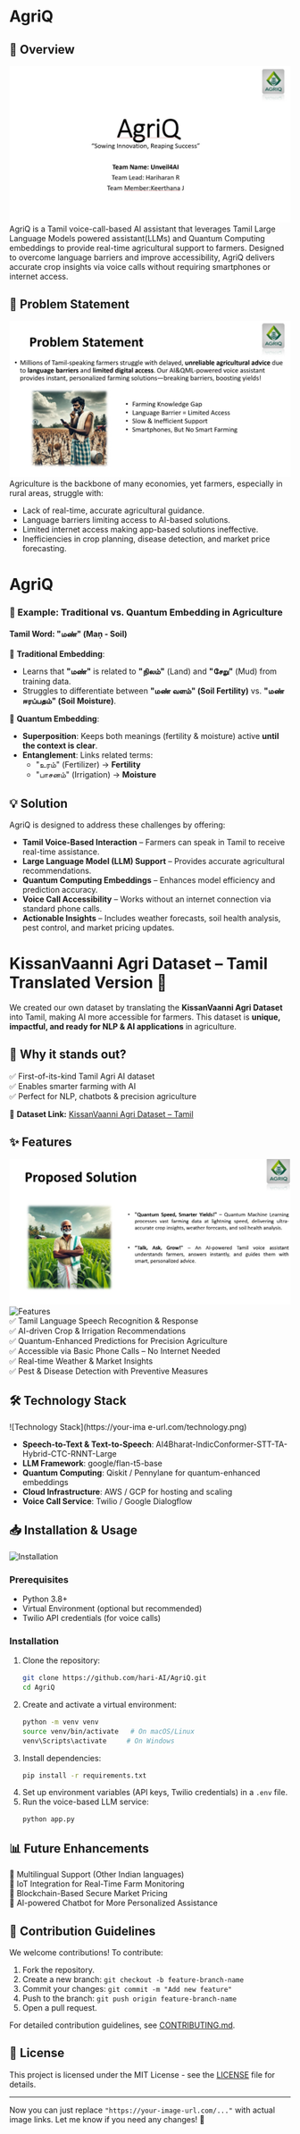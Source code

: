 # AgriQ  

## 📌 Overview  
![Overview](https://github.com/harih-AI/AgriQ/blob/daac0cb5ec6271ec7834f9c563327fd8163a3562/New%20folder/WhatsApp%20Image%202025-03-29%20at%2007.11.58_6f4e19e1.jpg)  
AgriQ is a Tamil voice-call-based AI assistant that leverages Tamil Large Language Models powered assistant(LLMs) and Quantum Computing embeddings to provide real-time agricultural support to farmers. Designed to overcome language barriers and improve accessibility, AgriQ delivers accurate crop insights via voice calls without requiring smartphones or internet access.  

## 🚀 Problem Statement  
![Problem Statement](https://github.com/harih-AI/AgriQ/blob/c53cfcc5787ec0bd9dbe8e2d17740c786a6924a2/New%20folder/WhatsApp%20Image%202025-03-29%20at%2007.12.15_bab7f140.jpg)  
Agriculture is the backbone of many economies, yet farmers, especially in rural areas, struggle with:  
- Lack of real-time, accurate agricultural guidance.  
- Language barriers limiting access to AI-based solutions.  
- Limited internet access making app-based solutions ineffective.  
- Inefficiencies in crop planning, disease detection, and market price forecasting.  

# AgriQ  


### 🌾 Example: Traditional vs. Quantum Embedding in Agriculture  
#### Tamil Word: **"மண்" (Maṇ - Soil)**  

🔹 **Traditional Embedding**:  
- Learns that **"மண்"** is related to **"நிலம்"** (Land) and **"சேறு"** (Mud) from training data.  
- Struggles to differentiate between **"மண் வளம்" (Soil Fertility)** vs. **"மண் ஈரப்பதம்" (Soil Moisture)**.  

🔹 **Quantum Embedding**:  
- **Superposition**: Keeps both meanings (fertility & moisture) active **until the context is clear**.  
- **Entanglement**: Links related terms:  
  - "உரம்" (Fertilizer) → **Fertility**  
  - "பாசனம்" (Irrigation) → **Moisture**  

## 💡 Solution  
AgriQ is designed to address these challenges by offering:  
- **Tamil Voice-Based Interaction** – Farmers can speak in Tamil to receive real-time assistance.  
- **Large Language Model (LLM) Support** – Provides accurate agricultural recommendations.  
- **Quantum Computing Embeddings** – Enhances model efficiency and prediction accuracy.  
- **Voice Call Accessibility** – Works without an internet connection via standard phone calls.  
- **Actionable Insights** – Includes weather forecasts, soil health analysis, pest control, and market pricing updates.  

# KissanVaanni Agri Dataset – Tamil Translated Version 🌱  

We created our own dataset by translating the **KissanVaanni Agri Dataset** into Tamil, making AI more accessible for farmers. This dataset is **unique, impactful, and ready for NLP & AI applications** in agriculture.  

## 🚀 Why it stands out?  
✅ First-of-its-kind Tamil Agri AI dataset  
✅ Enables smarter farming with AI  
✅ Perfect for NLP, chatbots & precision agriculture  

📌 **Dataset Link:** [KissanVaanni Agri Dataset – Tamil](https://github.com/harih-AI/AgriQ/tree/ed31af5373b1a0edf1f7d5632f4b21332afa46b5/our%20data)




## ✨ Features  
![Installation](https://github.com/harih-AI/AgriQ/blob/e1351cef07d1092e7e8ad7919a97c60a124adf15/New%20folder/WhatsApp%20Image%202025-03-29%20at%2007.31.11_5fe09dca.jpg)
![Features](https://your-image-url.com/feat)  
✅ Tamil Language Speech Recognition & Response  
✅ AI-driven Crop & Irrigation Recommendations  
✅ Quantum-Enhanced Predictions for Precision Agriculture  
✅ Accessible via Basic Phone Calls – No Internet Needed  
✅ Real-time Weather & Market Insights  
✅ Pest & Disease Detection with Preventive Measures  

## 🛠️ Technology Stack  
![Technology Stack](https://your-ima
e-url.com/technology.png)  
- **Speech-to-Text & Text-to-Speech**: AI4Bharat-IndicConformer-STT-TA-Hybrid-CTC-RNNT-Large  
- **LLM Framework**: google/flan-t5-base  
- **Quantum Computing**: Qiskit / Pennylane for quantum-enhanced embeddings  
- **Cloud Infrastructure**: AWS / GCP for hosting and scaling  
- **Voice Call Service**: Twilio / Google Dialogflow  

## 📥 Installation & Usage  
![Installation](https://your-image-url.com/installation.png)  

### Prerequisites  
- Python 3.8+  
- Virtual Environment (optional but recommended)  
- Twilio API credentials (for voice calls)  

### Installation  
1. Clone the repository:  
   ```bash
   git clone https://github.com/hari-AI/AgriQ.git
   cd AgriQ
   ```  
2. Create and activate a virtual environment:  
   ```bash
   python -m venv venv
   source venv/bin/activate   # On macOS/Linux
   venv\Scripts\activate     # On Windows
   ```  
3. Install dependencies:  
   ```bash
   pip install -r requirements.txt
   ```  
4. Set up environment variables (API keys, Twilio credentials) in a `.env` file.  
5. Run the voice-based LLM service:  
   ```bash
   python app.py
   ```  

## 📊 Future Enhancements  
🔹 Multilingual Support (Other Indian languages)  
🔹 IoT Integration for Real-Time Farm Monitoring  
🔹 Blockchain-Based Secure Market Pricing  
🔹 AI-powered Chatbot for More Personalized Assistance  

## 🤝 Contribution Guidelines   
We welcome contributions! To contribute:  
1. Fork the repository.  
2. Create a new branch: `git checkout -b feature-branch-name`  
3. Commit your changes: `git commit -m "Add new feature"`  
4. Push to the branch: `git push origin feature-branch-name`  
5. Open a pull request.  

For detailed contribution guidelines, see [CONTRIBUTING.md](CONTRIBUTING.md).  

## 📜 License  
This project is licensed under the MIT License - see the [LICENSE](LICENSE) file for details.  

---

Now you can just replace `"https://your-image-url.com/..."` with actual image links. Let me know if you need any changes! 🚀

